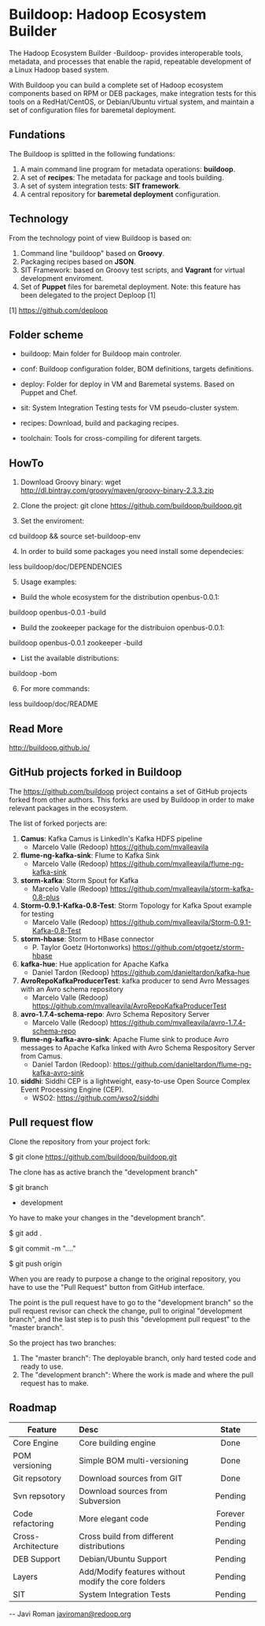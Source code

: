 Buildoop: Hadoop Ecosystem Builder
==================================

The Hadoop Ecosystem Builder -Buildoop- provides interoperable tools, metadata, 
and processes that enable the rapid, repeatable development of a Linux
Hadoop based system.

With Buildoop you can build a complete set of Hadoop ecosystem components based
on RPM or DEB packages, make integration tests for this tools on a RedHat/CentOS,
or Debian/Ubuntu virtual system, and maintain a set of configuration files for
baremetal deployment.

Fundations
----------
The Buildoop is splitted in the following fundations:

1. A main command line program for metadata operations: **buildoop**.
2. A set of **recipes**: The metadata for package and tools building.
3. A set of system integration tests: **SIT framework**.
4. A central repository for **baremetal deployment** configuration.

Technology
----------
From the technology point of view Buildoop is based on:

1. Command line "buildoop" based on **Groovy**.
2. Packaging recipes based on **JSON**.
3. SIT Framework: based on Groovy test scripts, and **Vagrant** for
   virtual development enviroment.
4. Set of **Puppet** files for baremetal deployment. Note: this feature
has been delegated to the project Deploop [1]

[1] https://github.com/deploop

Folder scheme
-------------

* buildoop:
	Main folder for Buildoop main controler.
	
* conf:
	Buildoop configuration folder, BOM definitions, targets definitions.
	
* deploy:
	Folder for deploy in VM and Baremetal systems. Based on Puppet and Chef.
	
* sit:
	System Integration Testing tests for VM pseudo-cluster system.
	
* recipes:
	Download, build and packaging recipes.
	
* toolchain:
	Tools for cross-compiling for diferent targets.

HowTo
-----

1. Download Groovy binary:
  wget http://dl.bintray.com/groovy/maven/groovy-binary-2.3.3.zip
2. Clone the project:
  git clone https://github.com/buildoop/buildoop.git

3. Set the enviroment:

cd buildoop && source set-buildoop-env

4. In order to build some packages you need install some dependecies:

less buildoop/doc/DEPENDENCIES

5. Usage examples:

- Build the whole ecosystem for the distribution openbus-0.0.1:

buildoop openbus-0.0.1 -build

- Build the zookeeper package for the distribuion openbus-0.0.1:

buildoop openbus-0.0.1 zookeeper -build

- List the available distributions:

buildoop -bom

6. For more commands:

less buildoop/doc/README

Read More
---------

http://buildoop.github.io/


GitHub projects forked in Buildoop
----------------------------------

The https://github.com/buildoop project contains a set of
GitHub projects forked from other authors. This forks are 
used by Buildoop in order to make relevant packages in the 
ecosystem.

The list of forked porjects are:

1. __Camus__: Kafka Camus is LinkedIn's Kafka HDFS pipeline 
	* Marcelo Valle (Redoop) https://github.com/mvalleavila 
2. __flume-ng-kafka-sink__: Flume to Kafka Sink
	* Marcelo Valle (Redoop) https://github.com/mvalleavila/flume-ng-kafka-sink
3. __storm-kafka__: Storm Spout for Kafka 
	* Marcelo Valle (Redoop) https://github.com/mvalleavila/storm-kafka-0.8-plus
4. __Storm-0.9.1-Kafka-0.8-Test__: Storm Topology for Kafka Spout example for testing
	* Marcelo Valle (Redoop) https://github.com/mvalleavila/Storm-0.9.1-Kafka-0.8-Test
5. __storm-hbase__: Storm to HBase connector 
	* P. Taylor Goetz (Hortonworks) https://github.com/ptgoetz/storm-hbase
6. __kafka-hue__: Hue application for Apache Kafka 
	* Daniel Tardon (Redoop) https://github.com/danieltardon/kafka-hue
7. __AvroRepoKafkaProducerTest__: kafka producer to send Avro Messages with an Avro schema repository 
	* Marcelo Valle (Redoop) https://github.com/mvalleavila/AvroRepoKafkaProducerTest
8. __avro-1.7.4-schema-repo__: Avro Schema Repository Server
	* Marcelo Valle (Redoop) https://github.com/mvalleavila/avro-1.7.4-schema-repo
9. __flume-ng-kafka-avro-sink__: Apache Flume sink to produce Avro messages to Apache Kafka linked with Avro Schema Respository Server from Camus.
	* Daniel Tardon (Redoop): https://github.com/danieltardon/flume-ng-kafka-avro-sink
10. __siddhi__: Siddhi CEP is a lightweight, easy-to-use Open Source Complex Event Processing Engine (CEP).
	* WSO2: https://github.com/wso2/siddhi
	
Pull request flow
------------------

Clone the repository from your project fork:

$ git clone https://github.com/buildoop/buildoop.git

The clone has as active branch the "development branch"

$ git branch
* development

Yo have to make your changes in the "development branch".

$ git add .

$ git commit -m "...."

$ git push origin

When you are ready to purpose a change to the original repository, you have
to use the "Pull Request" button from GitHub interface.

The point is the pull request have to go to the "development branch" so the pull
request revisor can check the change, pull to original "development branch", and 
the last step is to push this "development pull request" to the "master branch".

So the project has two branches:

1. The "master branch": The deployable branch, only hard tested code and ready to use.
2. The "development branch": Where the work is made and where the pull request has to make.


Roadmap
-------

| Feature        | Desc           | State  |
| -------------  |:-------------- | :-----:|
| Core Engine |Core building engine | Done |
| POM versioning | Simple BOM multi-versioning | Done |
| Git repsotory | Download sources from GIT | Done |
| Svn repsotory | Download sources from Subversion | Pending |
| Code refactoring | More elegant code | Forever Pending |
| Cross-Architecture | Cross build from different distributions | Pending |
| DEB Support | Debian/Ubuntu Support | Pending |
| Layers      | Add/Modify features without modify the core folders | Pending |
| SIT | System Integration Tests  |  Pending |

--
Javi Roman <javiroman@redoop.org>
